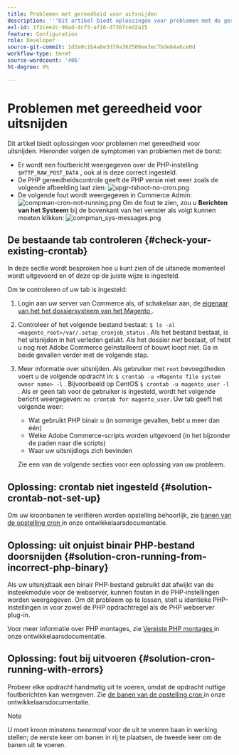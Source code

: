 ```yaml
---
title: Problemen met gereedheid voor uitsnijden
description: '''Dit artikel biedt oplossingen voor problemen met de gereedheid voor uitsnijden. Hieronder volgen de symptomen van problemen met de kron: "'
exl-id: 1f2cee2c-98ad-4cf5-af16-d736fced2a15
feature: Configuration
role: Developer
source-git-commit: 1d2e0c1b4a8e3d79a362500ee3ec7bde84a6ce0d
workflow-type: tm+mt
source-wordcount: '406'
ht-degree: 0%

---
```


# Problemen met gereedheid voor uitsnijden

Dit artikel biedt oplossingen voor problemen met gereedheid voor uitsnijden. Hieronder volgen de symptomen van problemen met de borst:

* Er wordt een foutbericht weergegeven over de PHP-instelling `$HTTP_RAW_POST_DATA` , ook al is deze correct ingesteld.
* De PHP gereedheidscontrole geeft de PHP versie niet weer zoals de volgende afbeelding laat zien:
  ![ upgr-tshoot-no-cron.png ](assets/upgr-tshoot-no-cron.png)
* De volgende fout wordt weergegeven in Commerce Admin:
  ![ compman-cron-not-running.png ](assets/compman-cron-not-running.png)
Om de fout te zien, zou u **Berichten van het Systeem** bij de bovenkant van het venster als volgt kunnen moeten klikken:
  ![ compman_sys-messages.png ](assets/compman_sys-messages.png)

## De bestaande tab controleren {#check-your-existing-crontab}

In deze sectie wordt besproken hoe u kunt zien of de uitsnede momenteel wordt uitgevoerd en of deze op de juiste wijze is ingesteld.

Om te controleren of uw tab is ingesteld:

1. Login aan uw server van Commerce als, of schakelaar aan, de [ eigenaar van het het dossiersysteem van het Magento ](https://devdocs.magento.com/guides/v2.3/install-gde/prereq/file-sys-perms-over.html).
1. Controleer of het volgende bestand bestaat: `$ ls -al <magento_root>/var/.setup_cronjob_status` . Als het bestand bestaat, is het uitsnijden in het verleden gelukt. Als het dossier *niet* bestaat, of hebt u nog niet Adobe Commerce geïnstalleerd of bouwt loopt niet. Ga in beide gevallen verder met de volgende stap.
1. Meer informatie over uitsnijden. Als gebruiker met `root` bevoegdheden voert u de volgende opdracht in: `$ crontab -u <Magento file system owner name> -l` . Bijvoorbeeld op CentOS `$ crontab -u magento_user -l` . Als er geen tab voor de gebruiker is ingesteld, wordt het volgende bericht weergegeven:    `no crontab for magento_user`. Uw tab geeft het volgende weer:
   * Wat gebruikt PHP binair u (in sommige gevallen, hebt u meer dan één)
   * Welke Adobe Commerce-scripts worden uitgevoerd (in het bijzonder de paden naar die scripts)
   * Waar uw uitsnijdlogs zich bevinden

   Zie een van de volgende secties voor een oplossing van uw probleem.

## Oplossing: crontab niet ingesteld {#solution-crontab-not-set-up}

Om uw kroonbanen te verifiëren worden opstelling behoorlijk, zie [ banen van de opstelling cron ](https://devdocs.magento.com/guides/v2.3/install-gde/install/post-install-config.html#post-install-cron) in onze ontwikkelaarsdocumentatie.

## Oplossing: uit onjuist binair PHP-bestand doorsnijden {#solution-cron-running-from-incorrect-php-binary}

Als uw uitsnijdtaak een binair PHP-bestand gebruikt dat afwijkt van de insteekmodule voor de webserver, kunnen fouten in de PHP-instellingen worden weergegeven. Om dit probleem op te lossen, stelt u identieke PHP-instellingen in voor zowel de PHP opdrachtregel als de PHP webserver plug-in.

Voor meer informatie over PHP montages, zie [ Vereiste PHP montages ](https://devdocs.magento.com/guides/v2.3/install-gde/prereq/php-settings.html) in onze ontwikkelaarsdocumentatie.

## Oplossing: fout bij uitvoeren {#solution-cron-running-with-errors}

Probeer elke opdracht handmatig uit te voeren, omdat de opdracht nuttige foutberichten kan weergeven. Zie [ de banen van de opstelling cron ](https://devdocs.magento.com/guides/v2.3/install-gde/install/post-install-config.html#post-install-cron) in onze ontwikkelaarsdocumentatie.

>[!NOTE]
>
>U moet kroon minstens *tweemaal* voor de uit te voeren baan in werking stellen; de eerste keer om banen in rij te plaatsen, de tweede keer om de banen uit te voeren.
